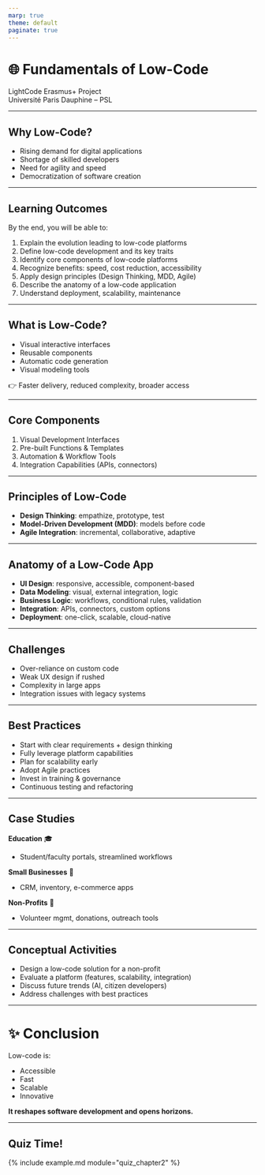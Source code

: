 ```yaml
---
marp: true
theme: default
paginate: true
---
```


# 🌐 Fundamentals of Low-Code  
LightCode Erasmus+ Project  
Université Paris Dauphine – PSL  

---

## Why Low-Code?  

- Rising demand for digital applications  
- Shortage of skilled developers  
- Need for agility and speed  
- Democratization of software creation  

---

## Learning Outcomes  

By the end, you will be able to:  
1. Explain the evolution leading to low-code platforms  
2. Define low-code development and its key traits  
3. Identify core components of low-code platforms  
4. Recognize benefits: speed, cost reduction, accessibility  
5. Apply design principles (Design Thinking, MDD, Agile)  
6. Describe the anatomy of a low-code application  
7. Understand deployment, scalability, maintenance  

---

## What is Low-Code?  

- Visual interactive interfaces  
- Reusable components  
- Automatic code generation  
- Visual modeling tools  

👉 Faster delivery, reduced complexity, broader access  

---

## Core Components  

1. Visual Development Interfaces  
2. Pre-built Functions & Templates  
3. Automation & Workflow Tools  
4. Integration Capabilities (APIs, connectors)  

---

## Principles of Low-Code  

- **Design Thinking**: empathize, prototype, test  
- **Model-Driven Development (MDD)**: models before code  
- **Agile Integration**: incremental, collaborative, adaptive  

---

## Anatomy of a Low-Code App  

- **UI Design**: responsive, accessible, component-based  
- **Data Modeling**: visual, external integration, logic  
- **Business Logic**: workflows, conditional rules, validation  
- **Integration**: APIs, connectors, custom options  
- **Deployment**: one-click, scalable, cloud-native  

---

## Challenges  

- Over-reliance on custom code  
- Weak UX design if rushed  
- Complexity in large apps  
- Integration issues with legacy systems  

---

## Best Practices  

- Start with clear requirements + design thinking  
- Fully leverage platform capabilities  
- Plan for scalability early  
- Adopt Agile practices  
- Invest in training & governance  
- Continuous testing and refactoring  

---

## Case Studies  

**Education** 🎓  
- Student/faculty portals, streamlined workflows  

**Small Businesses** 🏪  
- CRM, inventory, e-commerce apps  

**Non-Profits** 🌱  
- Volunteer mgmt, donations, outreach tools  

---

## Conceptual Activities  

- Design a low-code solution for a non-profit  
- Evaluate a platform (features, scalability, integration)  
- Discuss future trends (AI, citizen developers)  
- Address challenges with best practices  

---

# ✨ Conclusion  

Low-code is:  
- Accessible  
- Fast  
- Scalable  
- Innovative  

**It reshapes software development and opens horizons.**  

---

## Quiz Time!

{% include example.md module="quiz_chapter2" %}
